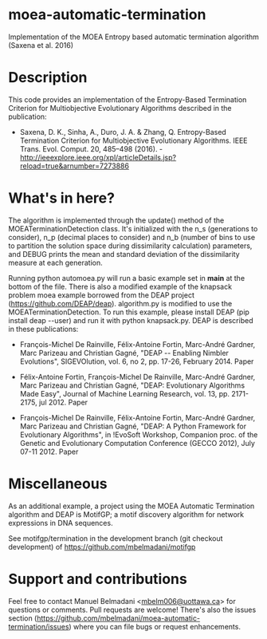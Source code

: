 # moea-automatic-termination
Implementation of the MOEA Entropy based automatic termination algorithm (Saxena et al. 2016)

# Description
This code provides an implementation of the Entropy-Based Termination Criterion for Multiobjective Evolutionary Algorithms described in the publication:

- Saxena, D. K., Sinha, A., Duro, J. A. & Zhang, Q. Entropy-Based Termination Criterion for Multiobjective Evolutionary Algorithms. IEEE Trans. Evol. Comput. 20, 485–498 (2016). - http://ieeexplore.ieee.org/xpl/articleDetails.jsp?reload=true&arnumber=7273886

# What's in here?

The algorithm is implemented through the update() method of the MOEATerminationDetection class. It's initialized with the n_s (generations to consider), n_p (decimal places to consider) and n_b (number of bins to use to partition the solution space during dissimilarity calculation) parameters, and DEBUG prints the mean and standard deviation of the dissimilarity measure at each generation.

Running python automoea.py will run a basic example set in __main__ at the bottom of the file. There is also a modified example of the knapsack problem moea example borrowed from the DEAP project (https://github.com/DEAP/deap). algorithm.py is modified to use the MOEATerminationDetection. To run this example, please install DEAP (pip install deap --user) and run it with python knapsack.py. DEAP is described in these publications:

- François-Michel De Rainville, Félix-Antoine Fortin, Marc-André Gardner, Marc Parizeau and Christian Gagné, "DEAP -- Enabling Nimbler Evolutions", SIGEVOlution, vol. 6, no 2, pp. 17-26, February 2014. Paper

- Félix-Antoine Fortin, François-Michel De Rainville, Marc-André Gardner, Marc Parizeau and Christian Gagné, "DEAP: Evolutionary Algorithms Made Easy", Journal of Machine Learning Research, vol. 13, pp. 2171-2175, jul 2012. Paper

- François-Michel De Rainville, Félix-Antoine Fortin, Marc-André Gardner, Marc Parizeau and Christian Gagné, "DEAP: A Python Framework for Evolutionary Algorithms", in !EvoSoft Workshop, Companion proc. of the Genetic and Evolutionary Computation Conference (GECCO 2012), July 07-11 2012. Paper

# Miscellaneous

As an additional example, a project using the MOEA Automatic Termination algorithm and DEAP is MotifGP; a motif discovery algorithm for network expressions in DNA sequences.

See motifgp/termination in the development branch (git checkout development) of https://github.com/mbelmadani/motifgp

# Support and contributions

Feel free to contact Manuel Belmadani \<mbelm006@uottawa.ca\> for questions or comments. Pull requests are welcome! There's also the issues section (https://github.com/mbelmadani/moea-automatic-termination/issues) where you can file bugs or request enhancements.
